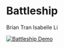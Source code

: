 # Battleship
Brian Tran
Isabelle Li

[![Battleship Demo](https://img.youtube.com/vi/sqdXLlBF3lE/0.jpg)](https://www.youtube.com/watch?v=sqdXLlBF3lE)

